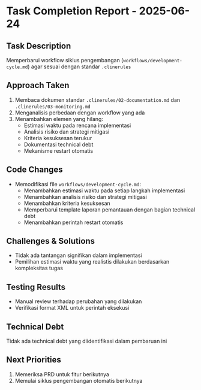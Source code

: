 # Task Completion Report - 2025-06-24

## Task Description
Memperbarui workflow siklus pengembangan (`workflows/development-cycle.md`) agar sesuai dengan standar `.clinerules`

## Approach Taken
1. Membaca dokumen standar `.clinerules/02-documentation.md` dan `.clinerules/03-monitoring.md`
2. Menganalisis perbedaan dengan workflow yang ada
3. Menambahkan elemen yang hilang:
   - Estimasi waktu pada rencana implementasi
   - Analisis risiko dan strategi mitigasi
   - Kriteria kesuksesan terukur
   - Dokumentasi technical debt
   - Mekanisme restart otomatis

## Code Changes
- Memodifikasi file `workflows/development-cycle.md`:
  - Menambahkan estimasi waktu pada setiap langkah implementasi
  - Menambahkan analisis risiko dan strategi mitigasi
  - Menambahkan kriteria kesuksesan
  - Memperbarui template laporan pemantauan dengan bagian technical debt
  - Menambahkan perintah restart otomatis

## Challenges & Solutions
- Tidak ada tantangan signifikan dalam implementasi
- Pemilihan estimasi waktu yang realistis dilakukan berdasarkan kompleksitas tugas

## Testing Results
- Manual review terhadap perubahan yang dilakukan
- Verifikasi format XML untuk perintah eksekusi

## Technical Debt
Tidak ada technical debt yang diidentifikasi dalam pembaruan ini

## Next Priorities
1. Memeriksa PRD untuk fitur berikutnya
2. Memulai siklus pengembangan otomatis berikutnya
